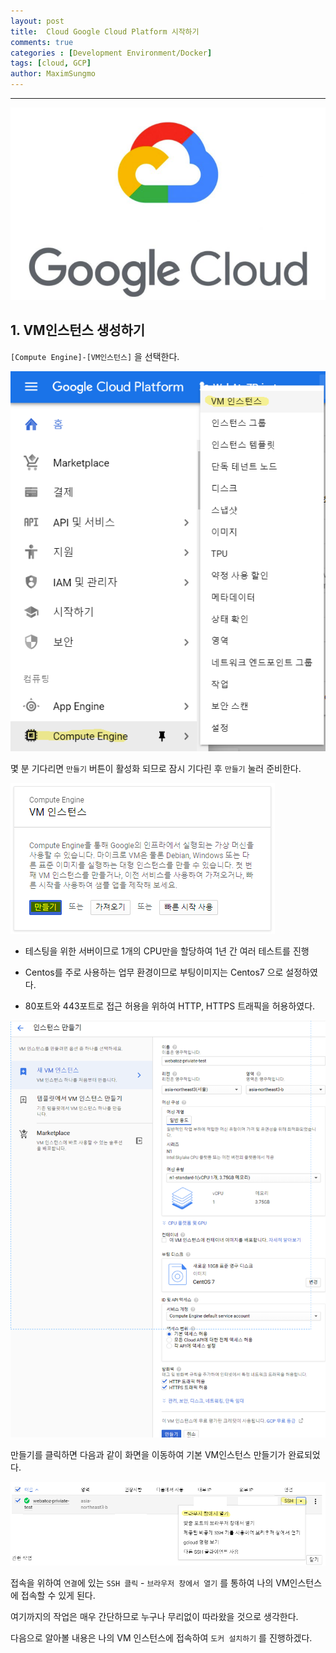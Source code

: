 ```yaml
---
layout: post
title:  Cloud Google Cloud Platform 시작하기
comments: true
categories : [Development Environment/Docker]
tags: [cloud, GCP]
author: MaximSungmo
---
```


---

![1581638144131](/assets/images/1581638144131.png)


## 1. VM인스턴스 생성하기 

`[Compute Engine]-[VM인스턴스]` 을 선택한다.

![image-20200216153306782](/assets/images/image-20200216153306782.png)

몇 분 기다리면 `만들기` 버튼이 활성화 되므로 잠시 기다린 후 `만들기` 눌러 준비한다. 

![1581636923198](/assets/images/1581636923198.png)



- 테스팅을 위한 서버이므로 1개의 CPU만을 할당하여 1년 간 여러 테스트를 진행 

- Centos를 주로 사용하는 업무 환경이므로 부팅이미지는 Centos7 으로 설정하였다. 

- 80포트와 443포트로 접근 허용을 위하여 HTTP, HTTPS 트래픽을 허용하였다. 

![image-20200216154210217](/assets/images/image-20200216154210217.png)



만들기를 클릭하면 다음과 같이 화면을 이동하여 기본 VM인스턴스 만들기가 완료되었다. 

![image-20200216154520593](/assets/images/image-20200216154520593.png)

접속을 위하여 `연결`에 있는 `SSH 클릭` - `브라우저 창에서 열기` 를 통하여 나의 VM인스턴스에 접속할 수 있게 된다.



여기까지의 작업은 매우 간단하므로 누구나 무리없이 따라왔을 것으로 생각한다.



다음으로 알아볼 내용은 나의 VM 인스턴스에 접속하여 `도커 설치하기` 를 진행하겠다. 